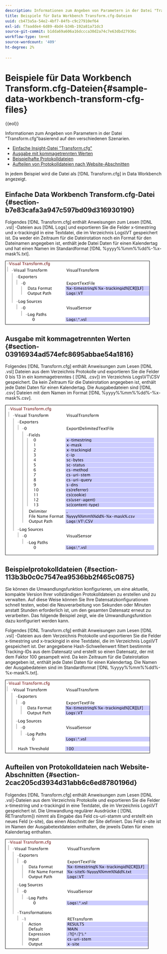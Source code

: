 ```yaml
---
description: Informationen zum Angeben von Parametern in der Datei "Transform.cfg"basierend auf den verschiedenen Szenarien.
title: Beispiele für Data Workbench Transform.cfg-Dateien
uuid: cb473a5a-54e2-4bf7-84fb-c9c27910ef64
exl-id: f7aadde4-6d89-4bd4-b34b-192a81a71dc3
source-git-commit: b1dda69a606a16dccca30d2a74c7e63dbd27936c
workflow-type: tm+mt
source-wordcount: '409'
ht-degree: 2%

---
```


# Beispiele für Data Workbench Transform.cfg-Dateien{#sample-data-workbench-transform-cfg-files}

{{eol}}

Informationen zum Angeben von Parametern in der Datei &quot;Transform.cfg&quot;basierend auf den verschiedenen Szenarien.

* [Einfache Insight-Datei &quot;Transform.cfg&quot;](../../../../../home/c-dataset-const-proc/c-transf-func/c-config-files-transf/t-ins-transf-file/c-sample-transf-files.md#section-b7e83cafa3a947c597bd09d316930190)
* [Ausgabe mit kommagetrennten Werten](../../../../../home/c-dataset-const-proc/c-transf-func/c-config-files-transf/t-ins-transf-file/c-sample-transf-files.md#section-03916934ad574efc8695abbae54a1816)
* [Beispielhafte Protokolldateien](../../../../../home/c-dataset-const-proc/c-transf-func/c-config-files-transf/t-ins-transf-file/c-sample-transf-files.md#section-113b3b0c0c7547ea9536bb2f465c0875)
* [Aufteilen von Protokolldateien nach Website-Abschnitten](../../../../../home/c-dataset-const-proc/c-transf-func/c-config-files-transf/t-ins-transf-file/c-sample-transf-files.md#section-2cac205cd3934d31abb6c6ed8780196d)

In jedem Beispiel wird die Datei als [!DNL Transform.cfg] in Data Workbench angezeigt.

## Einfache Data Workbench Transform.cfg-Datei {#section-b7e83cafa3a947c597bd09d316930190}

Folgendes [!DNL Transform.cfg] enthält Anweisungen zum Lesen [!DNL .vsl] -Dateien aus [!DNL Logs] und exportieren Sie die Felder x-timestring und x-trackingid in eine Textdatei, die im Verzeichnis Logs\VT gespeichert ist. Da weder ein Zeitraum für die Dateirotation noch ein Format für den Dateinamen angegeben ist, enthält jede Datei Daten für einen Kalendertag und hat einen Namen im Standardformat [!DNL %yyyy%%mm%%dd%-%x-mask%.txt].

![](assets/cfg_VisualTransform_SimpleExample.png)

## Ausgabe mit kommagetrennten Werten {#section-03916934ad574efc8695abbae54a1816}

Folgendes [!DNL Transform.cfg] enthält Anweisungen zum Lesen [!DNL .vsl] Dateien aus dem Verzeichnis Protokolle und exportieren Sie die Felder 0 bis 13 in ein kommagetrenntes ( [!DNL .csv]) im Verzeichnis Logs\VT\CSV gespeichert. Da kein Zeitraum für die Dateirotation angegeben ist, enthält jede Datei Daten für einen Kalendertag. Die Ausgabedateien sind [!DNL .csv] Dateien mit dem Namen im Format [!DNL %yyyy%%mm%%dd%-%x-mask%.csv].

![](assets/cfg_VisualTransform_CSVExample.png)

## Beispielprotokolldateien {#section-113b3b0c0c7547ea9536bb2f465c0875}

Sie können die Umwandlungsfunktion konfigurieren, um eine aktuelle, kompakte Version Ihrer vollständigen Protokolldateien zu erstellen und zu verwalten. Auf diese Weise können Sie Ihre Datensatzkonfigurationen schnell testen, wobei die Neuverarbeitung von Sekunden oder Minuten anstatt Stunden erforderlich ist, um den gesamten Datensatz erneut zu verarbeiten. Das folgende Beispiel zeigt, wie die Umwandlungsfunktion dazu konfiguriert werden kann.

Folgendes [!DNL Transform.cfg] enthält Anweisungen zum Lesen [!DNL .vsl] -Dateien aus dem Verzeichnis Protokolle und exportieren Sie die Felder x-timestring und x-trackingid in eine Textdatei, die im Verzeichnis Logs\VT gespeichert ist. Der angegebene Hash-Schwellenwert filtert bestimmte Tracking-IDs aus dem Datensatz und erstellt so einen Datensatz, der mit dem Faktor 100 gesampelt wird. Da kein Zeitraum für die Dateirotation angegeben ist, enthält jede Datei Daten für einen Kalendertag. Die Namen der Ausgabedateien sind im Standardformat [!DNL %yyyy%%mm%%dd%-%x-mask%.txt].

![](assets/cfg_VisualTransform_SampledExample.png)

## Aufteilen von Protokolldateien nach Website-Abschnitten {#section-2cac205cd3934d31abb6c6ed8780196d}

Folgendes [!DNL Transform.cfg] enthält Anweisungen zum Lesen [!DNL .vsl]-Dateien aus dem Verzeichnis Protokolle und exportieren Sie die Felder x-timestring und x-trackingid in eine Textdatei, die im Verzeichnis Logs\VT gespeichert ist. Die Umwandlung regulärer Ausdrücke ( [!DNL RETransform]) nimmt als Eingabe das Feld cs-uri-stamm und erstellt ein neues Feld (x-site), das einen Abschnitt der Site definiert. Das Feld x-site ist im Namen der Ausgabetextdateien enthalten, die jeweils Daten für einen Kalendertag enthalten.

![](assets/cfg_VisualTransform_SplittingExample.png)

